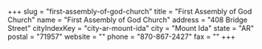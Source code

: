 +++
slug = "first-assembly-of-god-church"
title = "First Assembly of God Church"
name = "First Assembly of God Church"
address = "408 Bridge Street"
cityIndexKey = "city-ar-mount-ida"
city = "Mount Ida"
state = "AR"
postal = "71957"
website = ""
phone = "870-867-2427"
fax = ""
+++
